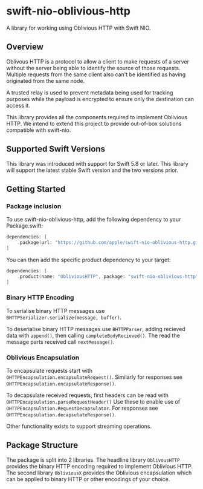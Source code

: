 # swift-nio-oblivious-http

A library for working using Oblivious HTTP with Swift NIO.

## Overview

Oblivous HTTP is a protocol to allow a client to make requests of a server without the 
server being able to identify the source of those requests.  Multiple requests from the 
same client also can't be identified as having originated from the same node.

A trusted relay is used to prevent metadata being used for tracking purposes while the 
payload is encrypted to ensure only the destination can access it.

This library provides all the components required to implement Oblivious HTTP.  We intend to extend
this project to provide out-of-box solutions compatible with swift-nio.

## Supported Swift Versions

This library was introduced with support for Swift 5.8 or later. This library will
support the latest stable Swift version and the two versions prior.

## Getting Started

### Package inclusion
To use swift-nio-oblivious-http, add the following dependency to your Package.swift:

```swift
dependencies: [
    .package(url: "https://github.com/apple/swift-nio-oblivious-http.git", .upToNextMinor(from: "0.2.1"))
]
```

You can then add the specific product dependency to your target:

```swift
dependencies: [
    .product(name: "ObliviousHTTP", package: "swift-nio-oblivious-http"),
]
```

### Binary HTTP Encoding

To serialise binary HTTP messages use `BHTTPSerializer.serialize(message, buffer)`.

To deserialise binary HTTP messages use `BHTTPParser`, adding recieved data with `append()`, then calling `completeBodyRecieved()`.  The read the message parts received call `nextMessage()`.

### Oblivious Encapsulation

To encapsulate requests start with `OHTTPEncapsulation.encapsulateRequest()`.  Similarly for responses see `OHTTPEncapsulation.encapsulateResponse()`.

To decapsulate received requests, first headers can be read with `OHTTPEncapsulation.parseRequestHeader()` Use these to enable use of `OHTTPEncapsulation.RequestDecapsulator`.  For responses see `OHTTPEncapsulation.decapsulateResponse()`.

Other functionality exists to support streaming operations.

## Package Structure

The package is split into 2 libraries.  The headline library `OblivousHTTP` provides the binary HTTP encoding
required to implement Oblivious HTTP.  The second library `ObliviousX` provides the Oblivious encapsulation
which can be applied to binary HTTP or other encodings of your choice.
